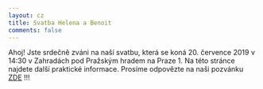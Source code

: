 ```yaml
---
layout: cz
title: Svatba Helena a Benoit
comments: false
---
```


Ahoj! Jste srdečně zváni na naší svatbu, která se koná 20. července 2019 v 14:30 v Zahradách pod Pražským hradem na Praze 1. Na této stránce najdete další praktické informace. Prosíme odpovězte na naši pozvánku <a href="https://helena-benoit.github.io//rsvp-en/" >ZDE</a> !!!


